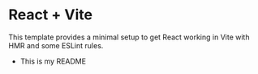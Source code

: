 # React + Vite

This template provides a minimal setup to get React working in Vite with HMR and some ESLint rules.

- This is my README

